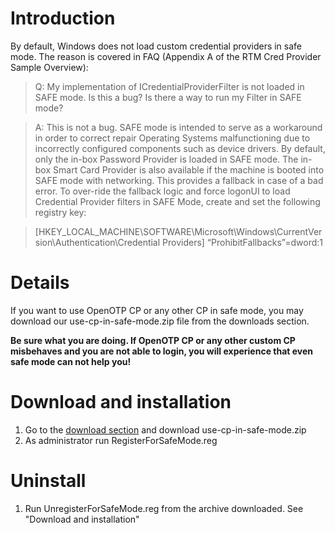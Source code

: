 # Introduction #

By default, Windows does not load custom credential providers in safe mode. The reason is covered in FAQ (Appendix A of the RTM Cred Provider Sample Overview):

> Q: My implementation of ICredentialProviderFilter is not loaded in SAFE mode. Is this a bug? Is there a way to run my Filter in SAFE mode?

> A: This is not a bug. SAFE mode is intended to serve as a workaround in order to correct repair Operating Systems malfunctioning due to incorrectly configured components such as device drivers. By default, only the in-box Password Provider is loaded in SAFE mode. The in-box Smart Card Provider is also available if the machine is booted into SAFE mode with networking. This provides a fallback in case of a bad error. To over-ride the fallback logic and force logonUI to load Credential Provider filters in SAFE Mode, create and set the following registry key:

> [HKEY\_LOCAL\_MACHINE\SOFTWARE\Microsoft\Windows\CurrentVersion\Authentication\Credential Providers]
> “ProhibitFallbacks”=dword:1

# Details #

If you want to use OpenOTP CP or any other CP in safe mode, you may download our use-cp-in-safe-mode.zip file from the downloads section.

**Be sure what you are doing. If OpenOTP CP or any other custom CP misbehaves and you are not able to login, you will experience that even safe mode can not help you!**

# Download and installation #

  1. Go to the [download section](http://code.google.com/p/open-one-time-password--credential-provider/downloads/list) and download use-cp-in-safe-mode.zip
  1. As administrator run RegisterForSafeMode.reg

# Uninstall #

  1. Run UnregisterForSafeMode.reg from the archive downloaded. See "Download and installation"